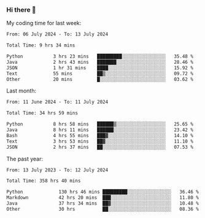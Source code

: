 ### Hi there 👋

My coding time for last week:

<!--START_SECTION:week-->

```txt
From: 06 July 2024 - To: 13 July 2024

Total Time: 9 hrs 34 mins

Python           3 hrs 23 mins   █████████░░░░░░░░░░░░░░░░   35.48 %
Java             2 hrs 43 mins   ███████░░░░░░░░░░░░░░░░░░   28.46 %
JSON             1 hr 31 mins    ████░░░░░░░░░░░░░░░░░░░░░   15.92 %
Text             55 mins         ██▒░░░░░░░░░░░░░░░░░░░░░░   09.72 %
Other            20 mins         █░░░░░░░░░░░░░░░░░░░░░░░░   03.62 %
```

<!--END_SECTION:week-->

Last month:

<!--START_SECTION:month-->

```txt
From: 11 June 2024 - To: 11 July 2024

Total Time: 34 hrs 59 mins

Python           8 hrs 58 mins   ██████▒░░░░░░░░░░░░░░░░░░   25.65 %
Java             8 hrs 11 mins   ██████░░░░░░░░░░░░░░░░░░░   23.42 %
Bash             4 hrs 55 mins   ███▓░░░░░░░░░░░░░░░░░░░░░   14.10 %
Text             3 hrs 53 mins   ██▓░░░░░░░░░░░░░░░░░░░░░░   11.10 %
JSON             2 hrs 37 mins   ██░░░░░░░░░░░░░░░░░░░░░░░   07.53 %
```

<!--END_SECTION:month-->

The past year:

<!--START_SECTION:year-->

```txt
From: 13 July 2023 - To: 12 July 2024

Total Time: 358 hrs 40 mins

Python             130 hrs 46 mins █████████░░░░░░░░░░░░░░░░   36.46 %
Markdown           42 hrs 20 mins  ███░░░░░░░░░░░░░░░░░░░░░░   11.80 %
Java               37 hrs 34 mins  ██▓░░░░░░░░░░░░░░░░░░░░░░   10.48 %
Other              30 hrs          ██░░░░░░░░░░░░░░░░░░░░░░░   08.36 %
```

<!--END_SECTION:year-->
